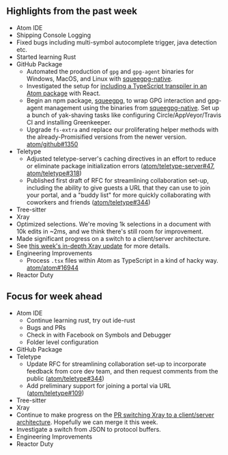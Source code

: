 ## Highlights from the past week

- Atom IDE
 - Shipping Console Logging
 - Fixed bugs including multi-symbol autocomplete trigger, java detection etc.
 - Started learning Rust
- GitHub Package
  - Automated the production of `gpg` and `gpg-agent` binaries for Windows, MacOS, and Linux with [squeegpg-native](https://github.com/atom/squeegpg-native).
  - Investigated the setup for [including a TypeScript transpiler in an Atom package](https://github.com/smashwilson/minimal-typescript-atom) with React.
  - Begin an npm package, [squeegpg](https://github.com/atom/squeegpg), to wrap GPG interaction and gpg-agent management using the binaries from [squeegpg-native](https://github.com/atom/squeegpg-native). Set up a bunch of yak-shaving tasks like configuring Circle/AppVeyor/Travis CI and installing Greenkeeper.
  - Upgrade `fs-extra` and replace our proliferating helper methods with the already-Promisified versions from the newer version. [atom/github#1350](https://github.com/atom/github/pull/1350)
- Teletype
  - Adjusted teletype-server's caching directives in an effort to reduce or eliminate package initialization errors ([atom/teletype-server#47](https://github.com/atom/teletype-server/pull/47), [atom/teletype#318](https://github.com/atom/teletype/issues/318))
  - Published first draft of RFC for streamlining collaboration set-up, including the ability to give guests a URL that they can use to join your portal, and a "buddy list" for more quickly collaborating with coworkers and friends ([atom/teletype#344](https://github.com/atom/teletype/pull/344))
- Tree-sitter
- Xray
 - Optimized selections. We're moving 1k selections in a document with 10k edits in ~2ms, and we think there's still room for improvement.
 - Made significant progress on a switch to a client/server architecture.
 - See [this week's in-depth Xray update](https://github.com/atom/xray/blob/master/docs/updates/2018_03_19.md) for more details.
- Engineering Improvements
  - Process `.tsx` files within Atom as TypeScript in a kind of hacky way. [atom/atom#16944](https://github.com/atom/atom/pull/16944)
- Reactor Duty

## Focus for week ahead

- Atom IDE
  - Continue learning rust, try out ide-rust
  - Bugs and PRs
  - Check in with Facebook on Symbols and Debugger
  - Folder level configuration
- GitHub Package
- Teletype
  - Update RFC for streamlining collaboration set-up to incorporate feedback from core dev team, and then request comments from the public ([atom/teletype#344](https://github.com/atom/teletype/pull/344))
  - Add preliminary support for joining a portal via URL ([atom/teletype#109](https://github.com/atom/teletype/issues/109))
- Tree-sitter
- Xray
 - Continue to make progress on the [PR switching Xray to a client/server architecture](https://github.com/atom/xray/pull/46). Hopefully we can merge it this week.
 - Investigate a switch from JSON to protocol buffers.
- Engineering Improvements
- Reactor Duty
